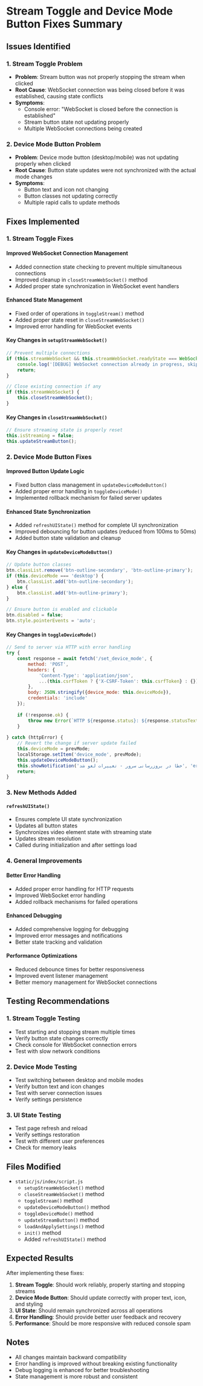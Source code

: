 # Stream Toggle and Device Mode Button Fixes Summary

## Issues Identified

### 1. Stream Toggle Problem
- **Problem**: Stream button was not properly stopping the stream when clicked
- **Root Cause**: WebSocket connection was being closed before it was established, causing state conflicts
- **Symptoms**: 
  - Console error: "WebSocket is closed before the connection is established"
  - Stream button state not updating properly
  - Multiple WebSocket connections being created

### 2. Device Mode Button Problem
- **Problem**: Device mode button (desktop/mobile) was not updating properly when clicked
- **Root Cause**: Button state updates were not synchronized with the actual mode changes
- **Symptoms**:
  - Button text and icon not changing
  - Button classes not updating correctly
  - Multiple rapid calls to update methods

## Fixes Implemented

### 1. Stream Toggle Fixes

#### Improved WebSocket Connection Management
- Added connection state checking to prevent multiple simultaneous connections
- Improved cleanup in `closeStreamWebSocket()` method
- Added proper state synchronization in WebSocket event handlers

#### Enhanced State Management
- Fixed order of operations in `toggleStream()` method
- Added proper state reset in `closeStreamWebSocket()`
- Improved error handling for WebSocket events

#### Key Changes in `setupStreamWebSocket()`
```javascript
// Prevent multiple connections
if (this.streamWebSocket && this.streamWebSocket.readyState === WebSocket.CONNECTING) {
    console.log('[DEBUG] WebSocket connection already in progress, skipping...');
    return;
}

// Close existing connection if any
if (this.streamWebSocket) {
    this.closeStreamWebSocket();
}
```

#### Key Changes in `closeStreamWebSocket()`
```javascript
// Ensure streaming state is properly reset
this.isStreaming = false;
this.updateStreamButton();
```

### 2. Device Mode Button Fixes

#### Improved Button Update Logic
- Fixed button class management in `updateDeviceModeButton()`
- Added proper error handling in `toggleDeviceMode()`
- Implemented rollback mechanism for failed server updates

#### Enhanced State Synchronization
- Added `refreshUIState()` method for complete UI synchronization
- Improved debouncing for button updates (reduced from 100ms to 50ms)
- Added button state validation and cleanup

#### Key Changes in `updateDeviceModeButton()`
```javascript
// Update button classes
btn.classList.remove('btn-outline-secondary', 'btn-outline-primary');
if (this.deviceMode === 'desktop') {
    btn.classList.add('btn-outline-secondary');
} else {
    btn.classList.add('btn-outline-primary');
}

// Ensure button is enabled and clickable
btn.disabled = false;
btn.style.pointerEvents = 'auto';
```

#### Key Changes in `toggleDeviceMode()`
```javascript
// Send to server via HTTP with error handling
try {
    const response = await fetch('/set_device_mode', {
        method: 'POST',
        headers: {
            'Content-Type': 'application/json',
            ...(this.csrfToken ? {'X-CSRF-Token': this.csrfToken} : {})
        },
        body: JSON.stringify({device_mode: this.deviceMode}),
        credentials: 'include'
    });
    
    if (!response.ok) {
        throw new Error(`HTTP ${response.status}: ${response.statusText}`);
    }
    
} catch (httpError) {
    // Revert the change if server update failed
    this.deviceMode = prevMode;
    localStorage.setItem('device_mode', prevMode);
    this.updateDeviceModeButton();
    this.showNotification('خطا در بروزرسانی سرور - تغییرات لغو شد', 'error');
    return;
}
```

### 3. New Methods Added

#### `refreshUIState()`
- Ensures complete UI state synchronization
- Updates all button states
- Synchronizes video element state with streaming state
- Updates stream resolution
- Called during initialization and after settings load

### 4. General Improvements

#### Better Error Handling
- Added proper error handling for HTTP requests
- Improved WebSocket error handling
- Added rollback mechanisms for failed operations

#### Enhanced Debugging
- Added comprehensive logging for debugging
- Improved error messages and notifications
- Better state tracking and validation

#### Performance Optimizations
- Reduced debounce times for better responsiveness
- Improved event listener management
- Better memory management for WebSocket connections

## Testing Recommendations

### 1. Stream Toggle Testing
- Test starting and stopping stream multiple times
- Verify button state changes correctly
- Check console for WebSocket connection errors
- Test with slow network conditions

### 2. Device Mode Testing
- Test switching between desktop and mobile modes
- Verify button text and icon changes
- Test with server connection issues
- Verify settings persistence

### 3. UI State Testing
- Test page refresh and reload
- Verify settings restoration
- Test with different user preferences
- Check for memory leaks

## Files Modified

- `static/js/index/script.js`
  - `setupStreamWebSocket()` method
  - `closeStreamWebSocket()` method
  - `toggleStream()` method
  - `updateDeviceModeButton()` method
  - `toggleDeviceMode()` method
  - `updateStreamButton()` method
  - `loadAndApplySettings()` method
  - `init()` method
  - Added `refreshUIState()` method

## Expected Results

After implementing these fixes:

1. **Stream Toggle**: Should work reliably, properly starting and stopping streams
2. **Device Mode Button**: Should update correctly with proper text, icon, and styling
3. **UI State**: Should remain synchronized across all operations
4. **Error Handling**: Should provide better user feedback and recovery
5. **Performance**: Should be more responsive with reduced console spam

## Notes

- All changes maintain backward compatibility
- Error handling is improved without breaking existing functionality
- Debug logging is enhanced for better troubleshooting
- State management is more robust and consistent 
